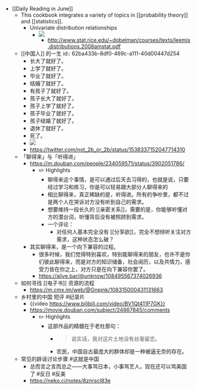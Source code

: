 - [[Daily Reading in June]]
	- This cookbook integrates a variety of topics in [[probability theory]] and [[statistics]].
		- Univariate distribution relationships
			- ![](https://dsc.cloud/0435ce/1655600062.png)
				- http://www.stat.rice.edu/~dobelman/courses/texts/leemis.distributions.2008amstat.pdf
	- [[中国人]] 的一生
	  id:: 62ba433b-8df0-469c-a111-40d00447d254
		- 长大了就好了。
		- 上学了就好了。
		- 毕业了就好了。
		- 结婚了就好了。
		- 有孩子了就好了。
		- 孩子长大了就好了。
		- 孩子上学了就好了。
		- 孩子毕业了就好了。
		- 孩子结婚了就好了。
		- 退休了就好了。
		- 死了。
		- ![](https://dsc.cloud/0435ce/1655609734.jpeg)
		- https://twitter.com/not_2b_or_2b/status/1538337152047714310
	- 「聊得来」与「听得进」
		- https://m.douban.com/people/234059571/status/3902051786/
			- ✏️ Highlights
				- 聊得来这个事情，是可以通过后天去习得的，也就是说，只要经过学习和练习，你是可以轻易跟大部分人聊得来的
				- 相比聊得来，真正稀缺的是，听得进。所有的争吵里，都不过是两个人在哭诉对方没有听到自己的需求。
				- 想要维持一段长久的 [[亲密关系]]，需要的是，你能够听懂对方的潜台词，听懂背后没有被照顾到需求。
				- 一个评论：
					- 对任何人基本完全没有 [[分享欲]]，完全不想倾听关注对方需求，这种状态怎么破？
		- 其实聊得来，是一个向下兼容的过程。
			- 很多时候，我们觉得特别喜欢，特别能聊得来的朋友，也许不是你们彼此聊得来，而是对方的知识储备，社会阅历，以及共情力，感受力皆在你之上，对方只是在向下兼容你罢了。
			- https://alive.bar/@unknow/108495567374026936
	- 如何寻找 [[电子书]] 资源的流程
		- https://m.cmx.im/web/@Gnpink/108315000431131663
	- 乡村里的中国 短评 #纪录片
		- {{video https://www.bilibili.com/video/BV1Qt411P7GK}}
		- https://movie.douban.com/subject/24867845/comments
			- ✏️ Highlights
				- 这部作品的精髓在于老杜那句：
					- > 说实话，我对这片土地没有丝毫留恋。
					- 农民，中国自古最庞大的群体却是一种被逼无奈的存在。
	- 常见的辟谣讨论步骤 #这就是中国
		- 总而言之言而总之——大事骂日本，小事骂艺人，现在还可以骂美国了 #反日 #反美
		- https://neko.ci/notes/8znrscl83e